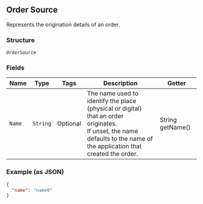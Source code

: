## Order Source

Represents the origination details of an order.

### Structure

`OrderSource`

### Fields

| Name | Type | Tags | Description | Getter |
|  --- | --- | --- | --- | --- |
| `Name` | `String` | Optional | The name used to identify the place (physical or digital) that an order originates.<br>If unset, the name defaults to the name of the application that created the order. | String getName() |

### Example (as JSON)

```json
{
  "name": "name0"
}
```

